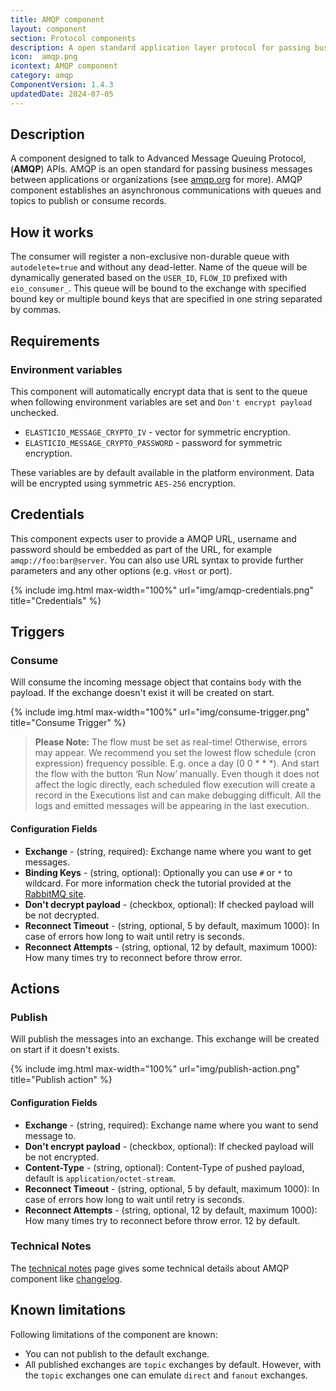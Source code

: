 ```yaml
---
title: AMQP component
layout: component
section: Protocol components
description: A open standard application layer protocol for passing business messages between applications or organizations.
icon:  amqp.png
icontext: AMQP component
category: amqp
ComponentVersion: 1.4.3
updatedDate: 2024-07-05
---
```


## Description

A component designed to talk to Advanced Message Queuing Protocol, (**AMQP**) APIs. AMQP is an open standard for passing business messages between applications or organizations (see [amqp.org](https://www.amqp.org) for more).
AMQP component establishes an asynchronous communications with queues and topics to publish or consume records.

## How it works

The consumer will register a non-exclusive non-durable queue with `autodelete=true` and without any dead-letter. Name of the queue will be dynamically generated based on the `USER_ID`, `FLOW_ID` prefixed with `eio_consumer_`. This queue will be bound to the exchange with specified bound key or multiple bound keys that are specified in one string separated by commas.

## Requirements

### Environment variables

This component will automatically encrypt data that is sent to the queue when following environment variables are set and `Don't encrypt payload` unchecked.

*   `ELASTICIO_MESSAGE_CRYPTO_IV` - vector for symmetric encryption.
*   `ELASTICIO_MESSAGE_CRYPTO_PASSWORD` - password for symmetric encryption.

These variables are by default available in the platform environment. Data will be encrypted using symmetric `AES-256` encryption.

## Credentials

This component expects user to provide a AMQP URL, username and password should be embedded as part of the URL, for example `amqp://foo:bar@server`. You can also use URL syntax to provide further parameters and any other options (e.g. `vHost` or port).

{% include img.html max-width="100%" url="img/amqp-credentials.png" title="Credentials" %}

## Triggers

### Consume

Will consume the incoming message object that contains `body` with the payload.
If the exchange doesn't exist it will be created on start.

{% include img.html max-width="100%" url="img/consume-trigger.png" title="Consume Trigger" %}

> **Please Note:** The flow must be set as real-time! Otherwise, errors may appear.
We recommend you set the lowest flow schedule (cron expression) frequency possible. E.g. once a day (0 0 * * *). And start the flow with the button ‘Run Now’ manually. Even though it does not affect the logic directly, each scheduled flow execution will create a record in the Executions list and can make debugging difficult. All the logs and emitted messages will be appearing in the last execution.

#### Configuration Fields

* **Exchange** - (string, required): Exchange name where you want to get messages.
* **Binding Keys**  - (string, optional): Optionally you can use `#` or `*` to wildcard. For more information check the tutorial provided at the [RabbitMQ site](http://www.rabbitmq.com/tutorials/tutorial-five-javascript.html).
* **Don't decrypt payload**  - (checkbox, optional): If checked payload will be not decrypted.
* **Reconnect Timeout** - (string, optional, 5 by default, maximum 1000): In case of errors how long to wait until retry is seconds.
* **Reconnect Attempts** - (string, optional, 12 by default, maximum 1000): How many times try to reconnect before throw error.

## Actions

### Publish

Will publish the messages into an exchange. This exchange will be created on start if it doesn't exists.

{% include img.html max-width="100%" url="img/publish-action.png" title="Publish action" %}

#### Configuration Fields

* **Exchange** - (string, required): Exchange name where you want to send message to.
* **Don't encrypt payload** - (checkbox, optional): If checked payload will be not encrypted.
* **Content-Type** - (string, optional): Content-Type of pushed payload, default is `application/octet-stream`.
* **Reconnect Timeout** - (string, optional, 5 by default, maximum 1000): In case of errors how long to wait until retry is seconds.
* **Reconnect Attempts** - (string, optional, 12 by default, maximum 1000): How many times try to reconnect before throw error. 12 by default.

### Technical Notes

The [technical notes](technical-notes) page gives some technical details about AMQP component like [changelog](/components/amqp/technical-notes#changelog).

## Known limitations

Following limitations of the component are known:

*   You can not publish to the default exchange.
*   All published exchanges are `topic` exchanges by default. However, with the `topic` exchanges one can emulate `direct` and `fanout` exchanges.
